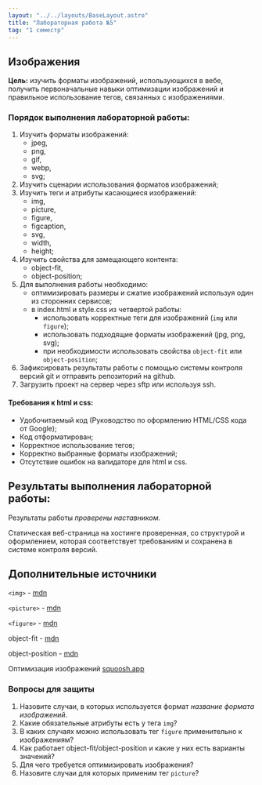 ```yaml
---
layout: "../../layouts/BaseLayout.astro"
title: "Лабораторная работа №5"
tag: "1 семестр"
---
```


## Изображения

**Цель:** изучить форматы изображений, использующихся в вебе, получить первоначальные навыки оптимизации изображений и правильное использование тегов, связанных с изображениями.

### Порядок выполнения лабораторной работы:

1. Изучить форматы изображений:
   - jpeg,
   - png,
   - gif,
   - webp,
   - svg;
1. Изучить сценарии использования форматов изображений;
1. Изучить теги и атрибуты касающиеся изображений:
   - img,
   - picture,
   - figure,
   - figcaption,
   - svg,
   - width,
   - height;
1. Изучить свойства для замещающего контента:
   - object-fit,
   - object-position;
1. Для выполнения работы необходимо:
   - оптимизировать размеры и сжатие изображений используя один из сторонних сервисов;
   - в index.html и style.css из четвертой работы:
     - использовать корректные теги для изображений (`img` или `figure`);
     - использовать подходящие форматы изображений (jpg, png, svg);
     - при необходимости использовать свойства `object-fit` или `object-position`;
1. Зафиксировать результаты работы с помощью системы контроля версий git и отправить репозиторий на github.
1. Загрузить проект на сервер через sftp или используя ssh.

#### Требования к html и css:

- Удобочитаемый код (Руководство по оформлению HTML/CSS кода от Google);
- Код отформатирован;
- Корректное использование тегов;
- Корректно выбранные форматы изображений;
- Отсутствие ошибок на валидаторе для html и css.

## Результаты выполнения лабораторной работы:

Результаты работы _проверены наставником_.

Статическая веб-страница на хостинге проверенная, со структурой и оформлением, которая соответствует требованиям и сохранена в системе контроля версий.

## Дополнительные источники

`<img>` - [mdn](https://developer.mozilla.org/ru/docs/Web/HTML/Element/img)

`<picture>` - [mdn](https://developer.mozilla.org/ru/docs/Web/HTML/Element/picture)

`<figure>` - [mdn](https://developer.mozilla.org/ru/docs/Web/HTML/Element/figure)

object-fit - [mdn](https://developer.mozilla.org/ru/docs/Web/CSS/object-fit)

object-position - [mdn](https://developer.mozilla.org/ru/docs/Web/CSS/object-position)

Оптимизация изображений [squoosh.app](https://squoosh.app/)

### Вопросы для защиты

1. Назовите случаи, в которых используется формат _название формата изображений_.
1. Какие обязательные атрибуты есть у тега `img`?
1. В каких случаях можно использовать тег `figure` применительно к изображениям?
1. Как работает object-fit/object-position и какие у них есть варианты значений?
1. Для чего требуется оптимизировать изображения?
1. Назовите случаи для которых применим тег `picture`?
